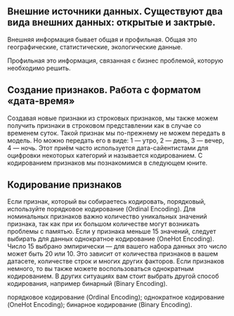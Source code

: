 ## Внешние источники данных. Существуют два вида внешних данных: открытые и зактрые.

Внешняя информация бывает общая и профильная.
Общая это географические, статистические, экологические данные.

Профильная это информация, связанная с бизнес проблемой, которую необходимо решить.

## Создание признаков. Работа с форматом «дата-время»

Создавая новые признаки из строковых признаков, мы также можем получить признаки в строковом представлении как в случае со временем суток. Такой признак мы по-прежнему не можем передать в модель. Но можно передать его в виде: 1 — утро, 2 — день, 3 — вечер, 4 — ночь. Этот приём часто используется дата-сайентистами для оцифровки некоторых категорий и называется кодированием. С кодированием признаков мы познакомимся в следующем юните.

## Кодирование признаков
Если признак, который вы собираетесь кодировать, порядковый, используйте порядковое кодирование (Ordinal Encoding). 
 Для номинальных признаков важно количество уникальных значений признака, так как при их большом количестве могут возникать проблемы с памятью. Если у признака меньше 15 значений, следует выбирать для данных однократное кодирование (OneHot Encoding). Число 15 выбрано эмпирически — для вашего набора данных это число может быть 20 или 10. Это зависит от количества признаков в вашем датасете, количестве строк и многих других факторов. Если признаков немного, то вы также можете воспользоваться однократным кодированием. В других ситуациях вам стоит выбрать другой способ кодирования, например бинарный (Binary Encoding).

 порядковое кодирование (Ordinal Encoding); 
однократное кодирование (OneHot Encoding); 
бинарное кодирование (Binary Encoding).
